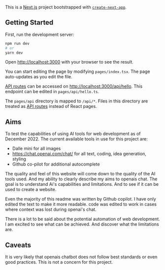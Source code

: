 This is a [Next.js](https://nextjs.org/) project bootstrapped with [`create-next-app`](https://github.com/vercel/next.js/tree/canary/packages/create-next-app).

## Getting Started

First, run the development server:

```bash
npm run dev
# or
yarn dev
```

Open [http://localhost:3000](http://localhost:3000) with your browser to see the result.

You can start editing the page by modifying `pages/index.tsx`. The page auto-updates as you edit the file.

[API routes](https://nextjs.org/docs/api-routes/introduction) can be accessed on [http://localhost:3000/api/hello](http://localhost:3000/api/hello). This endpoint can be edited in `pages/api/hello.ts`.

The `pages/api` directory is mapped to `/api/*`. Files in this directory are treated as [API routes](https://nextjs.org/docs/api-routes/introduction) instead of React pages.

## Aims
To test the capabilities of using AI tools for web development as of December 2022. The current available tools in use for this project are:

- Dalle mini for all images
- https://chat.openai.com/chat/ for all text, coding, idea generation, styling
- Github co-pilot for additional autocomplete

The quality and feel of this website will come down to the quality of the AI tools used. And my ability to clearly describe my aims to openais chat. The goal is to understand Ai's capabilities and limitations. And to see if it can be used to create a website.

Even the majority of this readme was written by Github copilot. I have only edited the text to make it more readable. code was edited to work in cases where context was lost during openai's chat.

There is a lot to be said about the potential automation of web development. I am excited to see what can be achieved. And discover what the limitations are.

## Caveats
It is very likely that openais chatbot does not follow best standards or even good practices. This is not a concern for this project. 